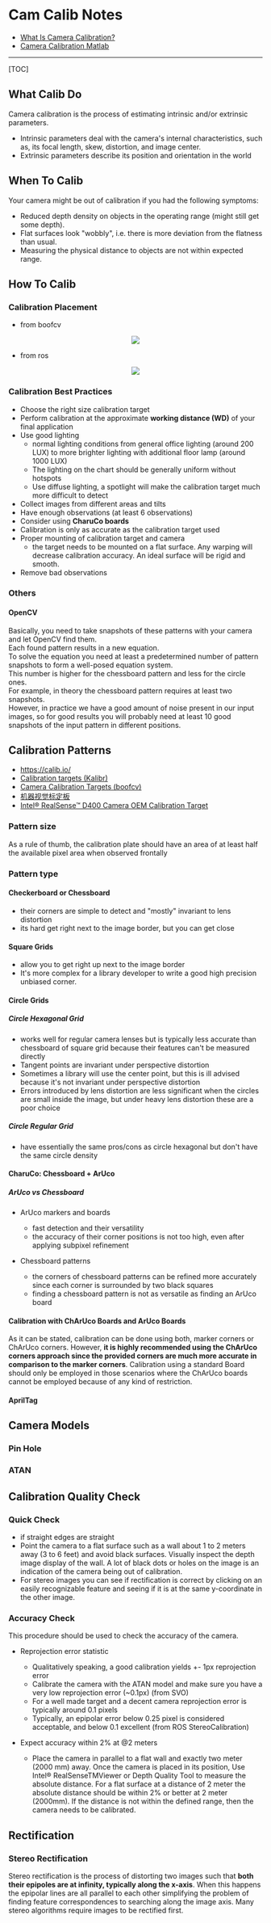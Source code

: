 # Cam Calib Notes

* [What Is Camera Calibration?](https://www.mathworks.com/help/vision/ug/camera-calibration.html)
* [Camera Calibration Matlab](https://precamera.com/camera-calibration-matlab/#Standard_wide_angle_and_fisheye_lens_withCamera_Calibration_Matlab)

-----

[TOC]

## What Calib Do



Camera calibration is the process of estimating intrinsic and/or extrinsic parameters.  

* Intrinsic parameters deal with the camera's internal characteristics, such as, its focal length, skew, distortion, and image center.
* Extrinsic parameters describe its position and orientation in the world

## When To Calib
Your camera might be out of calibration if you had the following symptoms:
* Reduced depth density on objects in the operating range (might still get some
depth).
* Flat surfaces look "wobbly", i.e. there is more deviation from the flatness than usual.
* Measuring the physical distance to objects are not within expected range.


## How To Calib

### Calibration Placement
* from boofcv
<div align=center>
  <img src="images/cam_calib_placement.jpg">
</div>

* from ros
<div align=center>
  <img src="images/cam_calib_placement_ros.png">
</div>


### Calibration Best Practices

* Choose the right size calibration target
* Perform calibration at the approximate **working distance (WD)** of your final application
* Use good lighting
  - normal lighting conditions from general office lighting (around 200 LUX) to more
  brighter lighting with additional floor lamp (around 1000 LUX)
  - The lighting on the chart should be generally uniform without hotspots
  - Use diffuse lighting, a spotlight will make the calibration target much more difficult to detect
* Collect images from different areas and tilts
* Have enough observations (at least 6 observations)
* Consider using **CharuCo boards**
* Calibration is only as accurate as the calibration target used
* Proper mounting of calibration target and camera
  - the target needs to be mounted on a flat surface. Any warping will decrease calibration accuracy. An ideal surface will be rigid and smooth.
* Remove bad observations

### Others

#### OpenCV

Basically, you need to take snapshots of these patterns with your camera and let OpenCV find them.  
Each found pattern results in a new equation.   
To solve the equation you need at least a predetermined number of pattern snapshots to form a well-posed equation system.   
This number is higher for the chessboard pattern and less for the circle ones.   
For example, in theory the chessboard pattern requires at least two snapshots.   
However, in practice we have a good amount of noise present in our input images, so for good results you will probably need at least 10 good snapshots of the input pattern in different positions.


## Calibration Patterns

* https://calib.io/
* [Calibration targets (Kalibr)](https://github.com/ethz-asl/kalibr/wiki/calibration-targets)
* [Camera Calibration Targets (boofcv)](http://boofcv.org/index.php?title=Camera_Calibration_Targets)
* [机器视觉标定板](http://www.china-vision.com.cn/third_category/192.html)
* [Intel® RealSense™ D400 Camera OEM Calibration Target](https://click.intel.com/realsense-d400-camera-oem-calibration.html)

### Pattern size

As a rule of thumb, the calibration plate should have an area of at least half the available pixel area when observed frontally

### Pattern type

#### Checkerboard or Chessboard

* their corners are simple to detect and "mostly" invariant to lens distortion
* its hard get right next to the image border, but you can get close

#### Square Grids

* allow you to get right up next to the image border
* It's more complex for a library developer to write a good high precision unbiased corner.

#### Circle Grids

##### Circle Hexagonal Grid

* works well for regular camera lenses but is typically less accurate than chessboard of square grid because their features can't be measured directly
* Tangent points are invariant under perspective distortion
* Sometimes a library will use the center point, but this is ill advised because it's not invariant under perspective distortion
* Errors introduced by lens distortion are less significant when the circles are small inside the image, but under heavy lens distortion these are a poor choice

##### Circle Regular Grid

* have essentially the same pros/cons as circle hexagonal but don't have the same circle density

#### CharuCo: Chessboard + ArUco

#####  ArUco vs Chessboard
* ArUco markers and boards
  * fast detection and their versatility
  * the accuracy of their corner positions is not too high, even after applying subpixel refinement

* Chessboard patterns
  * the corners of chessboard patterns can be refined more accurately since each corner is surrounded by two black squares
  * finding a chessboard pattern is not as versatile as finding an ArUco board

#### Calibration with ChArUco Boards and ArUco Boards

As it can be stated, calibration can be done using both, marker corners or ChArUco corners. However, **it is highly recommended using the ChArUco corners approach since the provided corners are much more accurate in comparison to the marker corners**. Calibration using a standard Board should only be employed in those scenarios where the ChArUco boards cannot be employed because of any kind of restriction.

#### AprilTag



## Camera Models

### Pin Hole

### ATAN


## Calibration Quality Check

### Quick Check
* if straight edges are straight
* Point the camera to a flat surface such as a wall about 1 to 2 meters away (3 to 6 feet) and avoid black surfaces. Visually inspect the depth image display of the wall. A lot of black dots or holes on the image is an indication of the camera being out of calibration.
* For stereo images you can see if rectification is correct by clicking on an easily recognizable feature and seeing if it is at the same y-coordinate in the other image.

### Accuracy Check
This procedure should be used to check the accuracy of the camera.

* Reprojection error statistic
  * Qualitatively speaking, a good calibration yields +- 1px reprojection error
  * Calibrate the camera with the ATAN model and make sure you have a very low reprojection error (~0.1px) (from SVO)
  * For a well made target and a decent camera reprojection error is typically around 0.1 pixels
  * Typically, an epipolar error below 0.25 pixel is considered acceptable, and below 0.1 excellent (from ROS StereoCalibration)

* Expect accuracy within 2% at @2 meters
  * Place the camera in parallel to a flat wall and exactly two meter (2000 mm) away. Once the camera is placed in its position, Use Intel® RealSenseTMViewer or Depth Quality Tool to measure the absolute distance. For a flat surface at a distance of 2 meter the absolute distance should be within 2% or better at 2 meter (2000mm). If the distance is not within the defined range, then the camera needs to be calibrated.


## Rectification

### Stereo Rectification

Stereo rectification is the process of distorting two images such that **both their epipoles are at infinity, typically along the x-axis**. When this happens the epipolar lines are all parallel to each other simplifying the problem of finding feature correspondences to searching along the image axis. Many stereo algorithms require images to be rectified first.
